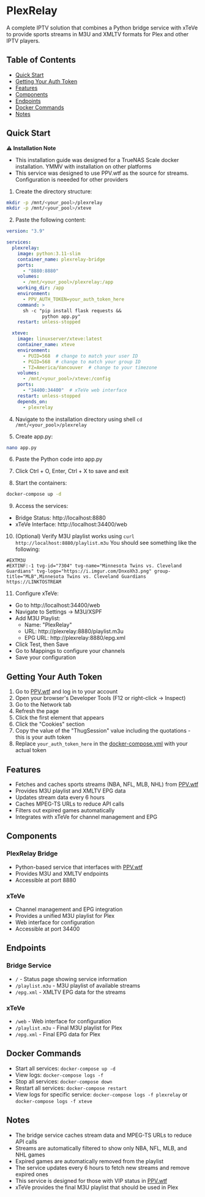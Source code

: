 # PlexRelay

A complete IPTV solution that combines a Python bridge service with xTeVe to provide sports streams in M3U and XMLTV formats for Plex and other IPTV players.

## Table of Contents
- [Quick Start](#quick-start)
- [Getting Your Auth Token](#getting-your-auth-token)
- [Features](#features)
- [Components](#components)
- [Endpoints](#endpoints)
- [Docker Commands](#docker-commands)
- [Notes](#notes)

## Quick Start
**⚠️ Installation Note**
- This installation guide was designed for a TrueNAS Scale docker installation. YMMV with installation on other platforms
- This service was designed to use PPV.wtf as the source for streams. Configuration is neeeded for other providers

1. Create the directory structure:
```bash
mkdir -p /mnt/<your_pool>/plexrelay
mkdir -p /mnt/<your_pool>/xteve
```

2. Paste the following content:
```yaml
version: "3.9"

services:
  plexrelay:
    image: python:3.11-slim
    container_name: plexrelay-bridge
    ports:
      - "8880:8880"
    volumes:
      - /mnt/<your_pool>/plexrelay:/app
    working_dir: /app
    environment:
      - PPV_AUTH_TOKEN=your_auth_token_here
    command: >
      sh -c "pip install flask requests &&
             python app.py"
    restart: unless-stopped

  xteve:
    image: linuxserver/xteve:latest
    container_name: xteve
    environment:
      - PUID=568  # change to match your user ID
      - PGID=568  # change to match your group ID
      - TZ=America/Vancouver  # change to your timezone
    volumes:
      - /mnt/<your_pool>/xteve:/config
    ports:
      - "34400:34400"  # xTeVe web interface
    restart: unless-stopped
    depends_on:
      - plexrelay
```

4. Navigate to the installation directory using shell
`cd /mnt/<your_pool>/plexrelay`

5. Create app.py:
```bash
nano app.py
```

6. Paste the Python code into app.py

7. Click Ctrl + O, Enter, Ctrl + X to save and exit

8. Start the containers:
```bash
docker-compose up -d
```

9. Access the services:
- Bridge Status: http://localhost:8880
- xTeVe Interface: http://localhost:34400/web

10. (Optional) Verify M3U playlist works using `curl http://localhost:8880/playlist.m3u`
You should see something like the following:
```m3u
#EXTM3U
#EXTINF:-1 tvg-id="7304" tvg-name="Minnesota Twins vs. Cleveland Guardians" tvg-logo="https://i.imgur.com/DnxoXh3.png" group-title="MLB",Minnesota Twins vs. Cleveland Guardians
https://LINKTOSTREAM
```

11. Configure xTeVe:
   - Go to http://localhost:34400/web
   - Navigate to Settings → M3U/XSPF
   - Add M3U Playlist:
     * Name: "PlexRelay"
     * URL: http://plexrelay:8880/playlist.m3u
     * EPG URL: http://plexrelay:8880/epg.xml
   - Click Test, then Save
   - Go to Mappings to configure your channels
   - Save your configuration

## Getting Your Auth Token

1. Go to [PPV.wtf](https://ppv.wtf) and log in to your account
2. Open your browser's Developer Tools (F12 or right-click -> Inspect)
3. Go to the Network tab
4. Refresh the page
5. Click the first element that appears
6. Click the "Cookies" section
7. Copy the value of the "ThugSession" value including the quotations - this is your auth token
8. Replace `your_auth_token_here` in the [docker-compose.yml](#quick-start) with your actual token

## Features

- Fetches and caches sports streams (NBA, NFL, MLB, NHL) from [PPV.wtf](https://ppv.wtf)
- Provides M3U playlist and XMLTV EPG data
- Updates stream data every 6 hours
- Caches MPEG-TS URLs to reduce API calls
- Filters out expired games automatically
- Integrates with xTeVe for channel management and EPG

## Components

### PlexRelay Bridge
- Python-based service that interfaces with [PPV.wtf](https://ppv.wtf)
- Provides M3U and XMLTV endpoints
- Accessible at port 8880

### xTeVe
- Channel management and EPG integration
- Provides a unified M3U playlist for Plex
- Web interface for configuration
- Accessible at port 34400

## Endpoints

### Bridge Service
- `/` - Status page showing service information
- `/playlist.m3u` - M3U playlist of available streams
- `/epg.xml` - XMLTV EPG data for the streams

### xTeVe
- `/web` - Web interface for configuration
- `/playlist.m3u` - Final M3U playlist for Plex
- `/epg.xml` - Final EPG data for Plex

## Docker Commands

- Start all services: `docker-compose up -d`
- View logs: `docker-compose logs -f`
- Stop all services: `docker-compose down`
- Restart all services: `docker-compose restart`
- View logs for specific service: `docker-compose logs -f plexrelay` or `docker-compose logs -f xteve`

## Notes

- The bridge service caches stream data and MPEG-TS URLs to reduce API calls
- Streams are automatically filtered to show only NBA, NFL, MLB, and NHL games
- Expired games are automatically removed from the playlist
- The service updates every 6 hours to fetch new streams and remove expired ones
- This service is designed for those with VIP status in [PPV.wtf](https://ppv.wtf)
- xTeVe provides the final M3U playlist that should be used in Plex
